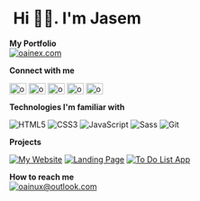 <h1 align=left">&nbsp;Hi 👋🏻. I'm Jasem</h1>

**My Portfolio** <br>
[![oainex.com](https://img.shields.io/badge/-oainux.com-000000?style=for-the-badge&logo=🧬)](https://oainux.com/)

**Connect with me**
<p align="left">
<a href="https://instagram.com/oainux" target="blank"><img align="center" src="https://raw.githubusercontent.com/rahuldkjain/github-profile-readme-generator/master/src/images/icons/Social/instagram.svg" alt="oainux" height="20" width="30" /></a>
<a href="https://twitter.com/oainux" target="blank"><img align="center" src="https://raw.githubusercontent.com/rahuldkjain/github-profile-readme-generator/master/src/images/icons/Social/twitter.svg" alt="oainux" height="20" width="30" /></a>
<a href="https://linkedin.com/in/oainux" target="blank"><img align="center" src="https://raw.githubusercontent.com/rahuldkjain/github-profile-readme-generator/master/src/images/icons/Social/linked-in-alt.svg" alt="oainux" height="20" width="30" /></a>
<a href="https://codepen.io/oainux" target="blank"><img align="center" src="https://raw.githubusercontent.com/rahuldkjain/github-profile-readme-generator/master/src/images/icons/Social/codepen.svg" alt="oainux" height="20" width="30" /></a>
<a href="https://hashnode.com/oainux" target="blank"><img align="center" src="https://raw.githubusercontent.com/rahuldkjain/github-profile-readme-generator/master/src/images/icons/Social/hashnode.svg" alt="oainux" height="20" width="30" /></a>
</p>


**Technologies I'm familiar with**

![HTML5](https://img.shields.io/badge/-HTML5-000000?style=flat&logo=HTML5)
![CSS3](https://img.shields.io/badge/-CSS3-000000?style=flat&logo=CSS3)
![JavaScript](https://img.shields.io/badge/-JavaScript-000000?style=flat&logo=javascript)
![Sass](https://img.shields.io/badge/-Sass-000000?style=flat&logo=sass)
![Git](https://img.shields.io/badge/-Git-000000?style=flat&logo=git)

**Projects**

[![My Website](https://img.shields.io/badge/-📖&nbsp;&nbsp;My&nbsp;Portfolio-000000?style=flat)](https://oainux.com/)
[![Landing Page](https://img.shields.io/badge/-📰&nbsp;&nbsp;Landing&nbsp;Page-000000?style=flat)](https://grand-alpaca-63c44c.netlify.app/)
[![To Do List App](https://img.shields.io/badge/-📝&nbsp;&nbsp;To&nbsp;Do&nbsp;List&nbsp;App-000000?style=flat)](https://oainux-todo.netlify.app/)

**How to reach me** <br>
[![oainux@outlook.com](https://img.shields.io/badge/-oainux@outlook.com-000000?style=for-the-badge&logo=🧬)](mailto:oainux@outlook.com)

